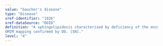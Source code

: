 ```yaml
---
value: "Gaucher's disease"
type: "Disease"
xref-identifier: "1926"
xref-dataSource: "DOID"
definition: "A sphingolipidosis characterized by deficiency of the enzyme glucocerebrosidase which results in the accumulation of harmful quantities of the glycolipid glucocerebroside throughout the body, especially within the bone marrow, spleen and liver.|Xref MGI.
OMIM mapping confirmed by DO. [SN]."
level: "4"
---
```

